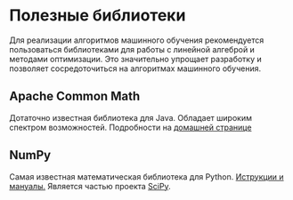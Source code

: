 Полезные библиотеки
===================

Для реализации алгоритмов машинного обучения рекомендуется
пользоваться библиотеками для работы с линейной алгеброй и
методами оптимизации. Это значительно упрощает разработку
и позволяет сосредоточиться на алгоритмах машинного обучения.

Apache Common Math
------------------

Дотаточно известная библиотека для Java. Обладает широким спектром
возможностей. Подробности на [домашней странице][Apache Common Math]

[apache common math]: http://commons.apache.org/math/

NumPy
-----

Самая известная математическая библиотека для Python. [Иструкции и мануалы.][NumPy] 
Является частью проекта [SciPy][SciPy].

[NumPy]: http://numpy.scipy.org/
[SciPy]: http://www.scipy.org/
